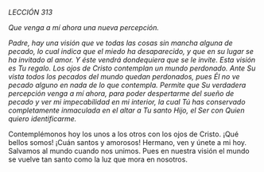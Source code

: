 *LECCIÓN 313*

*Que venga a mí ahora una nueva percepción.*

_Padre, hay una visión que ve todas las cosas sin mancha alguna de pecado, lo cual indica que el miedo ha desaparecido, y que en su lugar se ha invitado al amor. Y éste vendrá dondequiera que se le invite. Esta visión es Tu regalo. Los ojos de Cristo contemplan un mundo perdonado. Ante Su vista todos los pecados del mundo quedan perdonados, pues Él no ve pecado alguno en nada de lo que contempla. Permite que Su verdadera percepción venga a mí ahora, para poder despertarme del sueño de pecado y ver mi impecabilidad en mi interior, la cual Tú has conservado completamente inmaculada en el altar a Tu santo Hijo, el Ser con Quien quiero identificarme._

Contemplémonos hoy los unos a los otros con los ojos de Cristo. ¡Qué bellos somos! ¡Cuán santos y amorosos! Hermano, ven y únete a mi hoy. Salvamos al mundo cuando nos unimos. Pues en nuestra visión el mundo se vuelve tan santo como la luz que mora en nosotros.